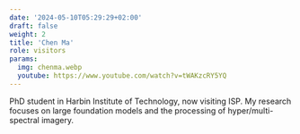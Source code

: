 ```yaml
---
date: '2024-05-10T05:29:29+02:00'
draft: false
weight: 2
title: 'Chen Ma'
role: visitors
params:
  img: chenma.webp
  youtube: https://www.youtube.com/watch?v=tWAKzcRY5YQ
---
```


PhD student in Harbin Institute of Technology, now visiting ISP. My research focuses on large foundation models and the processing of hyper/multi-spectral imagery.

